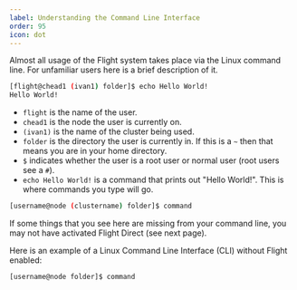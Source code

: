 ```yaml
---
label: Understanding the Command Line Interface
order: 95
icon: dot
---
```


Almost all usage of the Flight system takes place via the Linux command line. For unfamiliar users here is a brief description of it.

```bash
[flight@chead1 (ivan1) folder]$ echo Hello World!
Hello World!
```

- `flight` is the name of the user.
- `chead1` is the node the user is currently on.
- `(ivan1)` is the name of the cluster being used.
- `folder` is the directory the user is currently in. If this is a `~` then that means you are in your home directory.
- `$` indicates whether the user is a root user or normal user (root users see a `#`).
- `echo Hello World!` is a command that prints out "Hello World!". This is where commands you type will go.

```bash
[username@node (clustername) folder]$ command
```

If some things that you see here are missing from your command line, you may not have activated Flight Direct (see next page).

Here is an example of a Linux Command Line Interface (CLI) without Flight enabled:

```bash
[username@node folder]$ command
```

